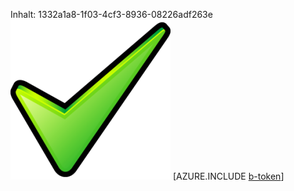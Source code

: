 Inhalt: 1332a1a8-1f03-4cf3-8936-08226adf263e![Bild](d97cd894-1421-42ea-bd90-a53367b5f5e2.png)
[AZURE.INCLUDE [b-token](dfab76ac-1e27-4bc8-9d5c-2633e6beb654.md)]
